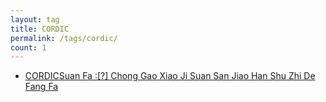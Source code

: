 ```yaml
---
layout: tag
title: CORDIC
permalink: /tags/cordic/
count: 1
---
```


- [CORDICSuan Fa :[?] Chong Gao Xiao Ji Suan San Jiao Han Shu Zhi De Fang Fa ](https://www.longluo.me/blog/2023/06/07/CORDIC-algorithm/)
